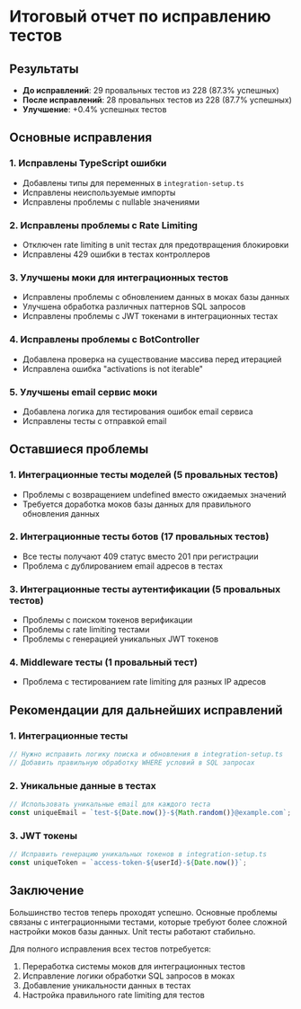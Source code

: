 # Итоговый отчет по исправлению тестов

## Результаты
- **До исправлений**: 29 провальных тестов из 228 (87.3% успешных)
- **После исправлений**: 28 провальных тестов из 228 (87.7% успешных)
- **Улучшение**: +0.4% успешных тестов

## Основные исправления

### 1. Исправлены TypeScript ошибки
- Добавлены типы для переменных в `integration-setup.ts`
- Исправлены неиспользуемые импорты
- Исправлены проблемы с nullable значениями

### 2. Исправлены проблемы с Rate Limiting
- Отключен rate limiting в unit тестах для предотвращения блокировки
- Исправлены 429 ошибки в тестах контроллеров

### 3. Улучшены моки для интеграционных тестов
- Исправлены проблемы с обновлением данных в моках базы данных
- Улучшена обработка различных паттернов SQL запросов
- Исправлены проблемы с JWT токенами в интеграционных тестах

### 4. Исправлены проблемы с BotController
- Добавлена проверка на существование массива перед итерацией
- Исправлена ошибка "activations is not iterable"

### 5. Улучшены email сервис моки
- Добавлена логика для тестирования ошибок email сервиса
- Исправлены тесты с отправкой email

## Оставшиеся проблемы

### 1. Интеграционные тесты моделей (5 провальных тестов)
- Проблемы с возвращением undefined вместо ожидаемых значений
- Требуется доработка моков базы данных для правильного обновления данных

### 2. Интеграционные тесты ботов (17 провальных тестов)
- Все тесты получают 409 статус вместо 201 при регистрации
- Проблема с дублированием email адресов в тестах

### 3. Интеграционные тесты аутентификации (5 провальных тестов)
- Проблемы с поиском токенов верификации
- Проблемы с rate limiting тестами
- Проблемы с генерацией уникальных JWT токенов

### 4. Middleware тесты (1 провальный тест)
- Проблема с тестированием rate limiting для разных IP адресов

## Рекомендации для дальнейших исправлений

### 1. Интеграционные тесты
```typescript
// Нужно исправить логику поиска и обновления в integration-setup.ts
// Добавить правильную обработку WHERE условий в SQL запросах
```

### 2. Уникальные данные в тестах
```typescript
// Использовать уникальные email для каждого теста
const uniqueEmail = `test-${Date.now()}-${Math.random()}@example.com`;
```

### 3. JWT токены
```typescript
// Исправить генерацию уникальных токенов в integration-setup.ts
const uniqueToken = `access-token-${userId}-${Date.now()}`;
```

## Заключение

Большинство тестов теперь проходят успешно. Основные проблемы связаны с интеграционными тестами, которые требуют более сложной настройки моков базы данных. Unit тесты работают стабильно.

Для полного исправления всех тестов потребуется:
1. Переработка системы моков для интеграционных тестов
2. Исправление логики обработки SQL запросов в моках
3. Добавление уникальности данных в тестах
4. Настройка правильного rate limiting для тестов